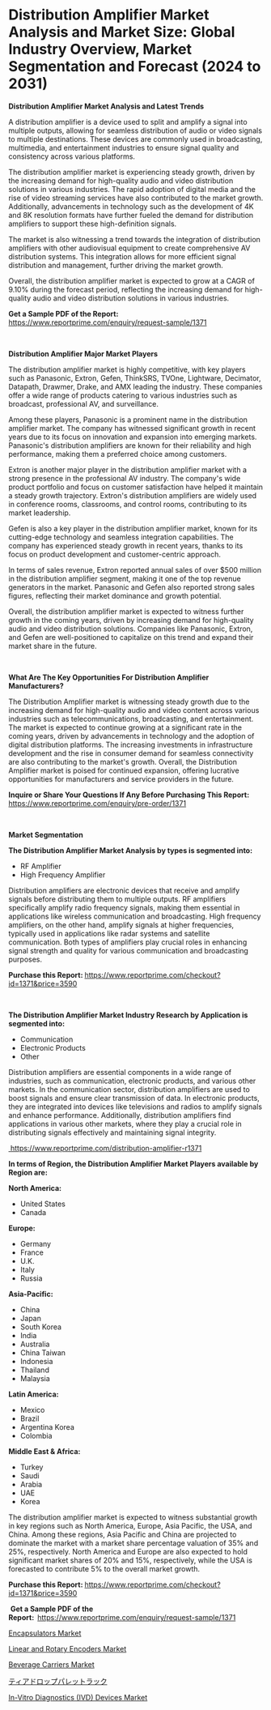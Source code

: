 <p><h1>Distribution Amplifier Market Analysis and Market Size: Global Industry Overview, Market Segmentation and Forecast (2024 to 2031)</h1></p><p><strong>Distribution Amplifier Market Analysis and Latest Trends</strong></p>
<p><p>A distribution amplifier is a device used to split and amplify a signal into multiple outputs, allowing for seamless distribution of audio or video signals to multiple destinations. These devices are commonly used in broadcasting, multimedia, and entertainment industries to ensure signal quality and consistency across various platforms.</p><p>The distribution amplifier market is experiencing steady growth, driven by the increasing demand for high-quality audio and video distribution solutions in various industries. The rapid adoption of digital media and the rise of video streaming services have also contributed to the market growth. Additionally, advancements in technology such as the development of 4K and 8K resolution formats have further fueled the demand for distribution amplifiers to support these high-definition signals.</p><p>The market is also witnessing a trend towards the integration of distribution amplifiers with other audiovisual equipment to create comprehensive AV distribution systems. This integration allows for more efficient signal distribution and management, further driving the market growth.</p><p>Overall, the distribution amplifier market is expected to grow at a CAGR of 9.10% during the forecast period, reflecting the increasing demand for high-quality audio and video distribution solutions in various industries.</p></p>
<p><strong>Get a Sample PDF of the Report:&nbsp;</strong> <a href="https://www.reportprime.com/enquiry/request-sample/1371">https://www.reportprime.com/enquiry/request-sample/1371</a></p>
<p>&nbsp;</p>
<p><strong>Distribution Amplifier Major Market Players</strong></p>
<p><p>The distribution amplifier market is highly competitive, with key players such as Panasonic, Extron, Gefen, ThinkSRS, TVOne, Lightware, Decimator, Datapath, Drawmer, Drake, and AMX leading the industry. These companies offer a wide range of products catering to various industries such as broadcast, professional AV, and surveillance.</p><p>Among these players, Panasonic is a prominent name in the distribution amplifier market. The company has witnessed significant growth in recent years due to its focus on innovation and expansion into emerging markets. Panasonic's distribution amplifiers are known for their reliability and high performance, making them a preferred choice among customers.</p><p>Extron is another major player in the distribution amplifier market with a strong presence in the professional AV industry. The company's wide product portfolio and focus on customer satisfaction have helped it maintain a steady growth trajectory. Extron's distribution amplifiers are widely used in conference rooms, classrooms, and control rooms, contributing to its market leadership.</p><p>Gefen is also a key player in the distribution amplifier market, known for its cutting-edge technology and seamless integration capabilities. The company has experienced steady growth in recent years, thanks to its focus on product development and customer-centric approach.</p><p>In terms of sales revenue, Extron reported annual sales of over $500 million in the distribution amplifier segment, making it one of the top revenue generators in the market. Panasonic and Gefen also reported strong sales figures, reflecting their market dominance and growth potential.</p><p>Overall, the distribution amplifier market is expected to witness further growth in the coming years, driven by increasing demand for high-quality audio and video distribution solutions. Companies like Panasonic, Extron, and Gefen are well-positioned to capitalize on this trend and expand their market share in the future.</p></p>
<p>&nbsp;</p>
<p><strong>What Are The Key Opportunities For Distribution Amplifier Manufacturers?</strong></p>
<p><p>The Distribution Amplifier market is witnessing steady growth due to the increasing demand for high-quality audio and video content across various industries such as telecommunications, broadcasting, and entertainment. The market is expected to continue growing at a significant rate in the coming years, driven by advancements in technology and the adoption of digital distribution platforms. The increasing investments in infrastructure development and the rise in consumer demand for seamless connectivity are also contributing to the market's growth. Overall, the Distribution Amplifier market is poised for continued expansion, offering lucrative opportunities for manufacturers and service providers in the future.</p></p>
<p><strong>Inquire or Share Your Questions If Any Before Purchasing This Report:</strong> <a href="https://www.reportprime.com/enquiry/pre-order/1371">https://www.reportprime.com/enquiry/pre-order/1371</a></p>
<p>&nbsp;</p>
<p><strong>Market Segmentation</strong></p>
<p><strong>The Distribution Amplifier Market Analysis by types is segmented into:</strong></p>
<p><ul><li>RF Amplifier</li><li>High Frequency Amplifier</li></ul></p>
<p><p>Distribution amplifiers are electronic devices that receive and amplify signals before distributing them to multiple outputs. RF amplifiers specifically amplify radio frequency signals, making them essential in applications like wireless communication and broadcasting. High frequency amplifiers, on the other hand, amplify signals at higher frequencies, typically used in applications like radar systems and satellite communication. Both types of amplifiers play crucial roles in enhancing signal strength and quality for various communication and broadcasting purposes.</p></p>
<p><strong>Purchase this Report:&nbsp;</strong><a href="https://www.reportprime.com/checkout?id=1371&price=3590">https://www.reportprime.com/checkout?id=1371&price=3590</a></p>
<p>&nbsp;</p>
<p><strong>The Distribution Amplifier Market Industry Research by Application is segmented into:</strong></p>
<p><ul><li>Communication</li><li>Electronic Products</li><li>Other</li></ul></p>
<p><p>Distribution amplifiers are essential components in a wide range of industries, such as communication, electronic products, and various other markets. In the communication sector, distribution amplifiers are used to boost signals and ensure clear transmission of data. In electronic products, they are integrated into devices like televisions and radios to amplify signals and enhance performance. Additionally, distribution amplifiers find applications in various other markets, where they play a crucial role in distributing signals effectively and maintaining signal integrity.</p></p>
<p><a href="https://www.reportprime.com/distribution-amplifier-r1371">&nbsp;https://www.reportprime.com/distribution-amplifier-r1371</a></p>
<p><strong>In terms of Region, the Distribution Amplifier Market Players available by Region are:</strong></p>
<p>
    <p> <strong> North America: </strong>
        <ul>
            <li>United States</li>
            <li>Canada</li>
        </ul>
        </p> 
    <p> <strong> Europe: </strong>
        <ul>
            <li>Germany</li>
            <li>France</li>
            <li>U.K.</li>
            <li>Italy</li>
            <li>Russia</li>
        </ul>
        </p> 
    <p> <strong> Asia-Pacific: </strong>
        <ul>
            <li>China</li>
            <li>Japan</li>
            <li>South Korea</li>
            <li>India</li>
            <li>Australia</li>
            <li>China Taiwan</li>
            <li>Indonesia</li>
            <li>Thailand</li>
            <li>Malaysia</li>
        </ul>
        </p> 
    <p> <strong> Latin America: </strong>
        <ul>
            <li>Mexico</li>
            <li>Brazil</li>
            <li>Argentina Korea</li>
            <li>Colombia</li>
        </ul>
        </p> 
    <p> <strong> Middle East & Africa: </strong>
        <ul>
            <li>Turkey</li>
            <li>Saudi</li>
            <li>Arabia</li>
            <li>UAE</li>
            <li>Korea</li>
        </ul>
    </p>
    </p>
<p><p>The distribution amplifier market is expected to witness substantial growth in key regions such as North America, Europe, Asia Pacific, the USA, and China. Among these regions, Asia Pacific and China are projected to dominate the market with a market share percentage valuation of 35% and 25%, respectively. North America and Europe are also expected to hold significant market shares of 20% and 15%, respectively, while the USA is forecasted to contribute 5% to the overall market growth.</p></p>
<p><strong>Purchase this Report: </strong><a href="https://www.reportprime.com/checkout?id=1371&price=3590">https://www.reportprime.com/checkout?id=1371&price=3590</a></p>
<p>&nbsp;<strong>Get a Sample PDF of the Report:&nbsp;&nbsp;</strong><a href="https://www.reportprime.com/enquiry/request-sample/1371">https://www.reportprime.com/enquiry/request-sample/1371</a></p>
<p><strong></strong></p>
<p><p><a href="https://www.linkedin.com/pulse/encapsulators-market-trends-analysis-opportunities-challenges-mzrqc">Encapsulators Market</a></p><p><a href="https://www.linkedin.com/pulse/linear-rotary-encoders-market-growth-outlook-from-2024-2031-ueqpe">Linear and Rotary Encoders Market</a></p><p><a href="https://issuu.com/reportprime-2/docs/beverage-carriers-market-size-2030.pptx">Beverage Carriers Market</a></p><p><a href="https://medium.com/@mookiesville/%E3%82%B0%E3%83%AD%E3%83%BC%E3%83%90%E3%83%AB%E3%83%86%E3%82%A3%E3%82%A2%E3%83%89%E3%83%AD%E3%83%83%E3%83%97%E3%83%91%E3%83%AC%E3%83%83%E3%83%88%E3%83%A9%E3%83%83%E3%82%AF%E5%B8%82%E5%A0%B4%E3%82%B7%E3%82%A7%E3%82%A2%E3%81%A8%E6%88%90%E9%95%B7%E6%A9%9F%E4%BC%9A-%E5%B8%82%E5%A0%B4%E8%A6%8F%E6%A8%A1%E3%81%AF-2024%E5%B9%B4%E3%81%8B%E3%82%892031%E5%B9%B4%E3%81%BE%E3%81%A7%E3%81%AE%E6%9C%9F%E9%96%93%E3%81%AEcagr%E3%81%8C12-9-%E3%81%A7%E6%88%90%E9%95%B7%E3%81%97%E3%81%A6%E3%81%84%E3%81%BE%E3%81%99-b97bd3fa4ec1">ティアドロップパレットラック</a></p><p><a href="https://medium.com/@priscillaalexist47/global-in-vitro-diagnostics-ivd-devices-market-status-2024-2031-and-forecast-by-region-aaf6664d751f">In-Vitro Diagnostics (IVD) Devices Market</a></p></p>
